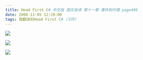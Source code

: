 ```yaml
---
title: Head First C# 中文版 图文皆译 第十一章 事件和代理 page496
date: 2008-11-05 12:19:00
tags: 我翻译的Head First C#（习作）
---
```

![](https://p-blog.csdn.net/images/p_blog_csdn_net/cuipengfei1/EntryImages/20081105/%E6%88%AA%E5%9B%BE00.jpg) 

![](https://p-blog.csdn.net/images/p_blog_csdn_net/cuipengfei1/EntryImages/20081105/%E6%88%AA%E5%9B%BE01.jpg) 

![](https://p-blog.csdn.net/images/p_blog_csdn_net/cuipengfei1/EntryImages/20081105/%E6%88%AA%E5%9B%BE02.jpg)



